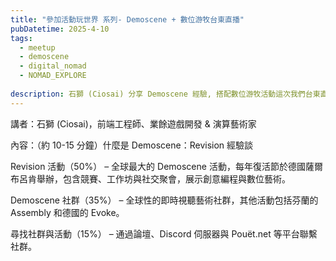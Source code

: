 ```yaml
---
title: "參加活動玩世界 系列- Demoscene + 數位游牧台東直播"
pubDatetime: 2025-4-10
tags:
  - meetup
  - demoscene
  - digital_nomad
  - NOMAD_EXPLORE
  
description: 石獅 (Ciosai) 分享 Demoscene 經驗, 搭配數位游牧活動這次我們台東直播
---
```






講者：石獅 (Ciosai)，前端工程師、業餘遊戲開發 & 演算藝術家

內容：（約 10-15 分鐘）什麼是 Demoscene：Revision 經驗談





Revision 活動（50%） – 全球最大的 Demoscene 活動，每年復活節於德國薩爾布呂肯舉辦，包含競賽、工作坊與社交聚會，展示創意編程與數位藝術。



Demoscene 社群（35%） – 全球性的即時視聽藝術社群，其他活動包括芬蘭的 Assembly 和德國的 Evoke。



尋找社群與活動（15%） – 通過論壇、Discord 伺服器與 Pouët.net 等平台聯繫社群。

